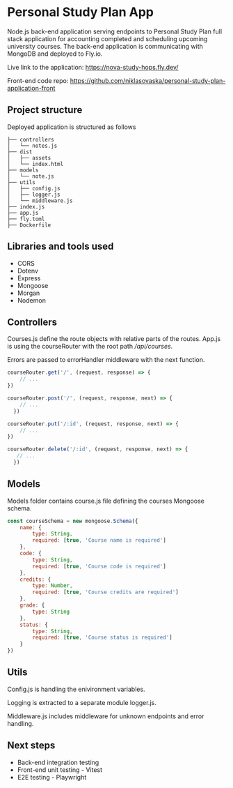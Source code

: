 # Personal Study Plan App

Node.js back-end application serving endpoints to Personal Study Plan full stack application for accounting completed and scheduling upcoming university courses. The back-end application is communicating with MongoDB and deployed to Fly.io.


Live link to the application: https://nova-study-hops.fly.dev/

Front-end code repo: https://github.com/niklasovaska/personal-study-plan-application-front

## Project structure
Deployed application is structured as follows

```
├── controllers
│   └── notes.js  
├── dist
│   ├── assets  
│   └── index.html
├── models
│   └── note.js
├── utils
│   ├── config.js
│   ├── logger.js
│   └── middleware.js
├── index.js  
├── app.js
├── fly.toml 
├── Dockerfile
```

## Libraries and tools used
- CORS
- Dotenv
- Express
- Mongoose
- Morgan
- Nodemon

## Controllers
Courses.js define the route objects with relative parts of the routes. App.js is using the courseRouter with the root path */api/courses*.

Errors are passed to errorHandler middleware with the next function.

```javascript
courseRouter.get('/', (request, response) => {
    // ...
})
```
```javascript
courseRouter.post('/', (request, response, next) => {
    // ...
  })
```
```javascript
courseRouter.put('/:id', (request, response, next) => {
    // ...
})
```
```javascript
courseRouter.delete('/:id', (request, response, next) => {
   // ...
  })
```
## Models
Models folder contains course.js file defining the courses Mongoose schema.
```javascript
const courseSchema = new mongoose.Schema({
    name: {
        type: String,
        required: [true, 'Course name is required']
    },
    code: {
        type: String,
        required: [true, 'Course code is required']
    },
    credits: {
        type: Number,
        required: [true, 'Course credits are required']
    },
    grade: {
        type: String
    },
    status: {
        type: String,
        required: [true, 'Course status is required']
    }
})
```

## Utils
Config.js is handling the enivironment variables.

Logging is extracted to a separate module logger.js.

Middleware.js includes middleware for unknown endpoints and error handling.

## Next steps
- Back-end integration testing
- Front-end unit testing - Vitest
- E2E testing - Playwright
